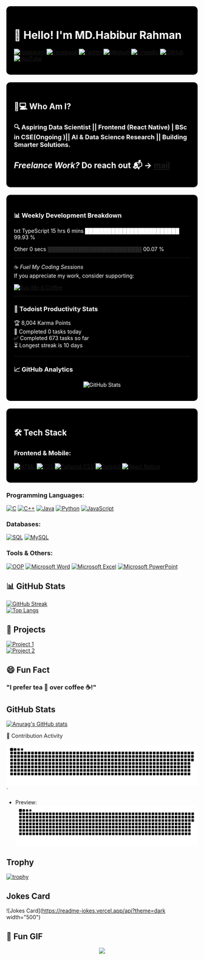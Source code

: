 <!-- Header Section -->
<div style="background-color: #000000; color: white; padding: 20px; border-radius: 10px;">

# 👋 Hello! I'm **MD.Habibur Rahman**

<!-- [![Portfolio](https://img.shields.io/badge/My_Portfolio-000000?style=for-the-badge&logo=vercel&logoColor=white)](https://your-portfolio.com) --> 
[![Instagram](https://img.shields.io/badge/Instagram-E4405F?style=for-the-badge&logo=instagram&logoColor=white)](https://www.instagram.com/ha_bib_/)
[![Facebook](https://img.shields.io/badge/Facebook-1877F2?style=for-the-badge&logo=facebook&logoColor=white)](https://www.facebook.com/224HaBiB/)
[![Twitter](https://img.shields.io/badge/Twitter-1DA1F2?style=for-the-badge&logo=x&logoColor=white)](https://x.com/Habib1191210)
[![Medium](https://img.shields.io/badge/Medium_Blog-000000?style=for-the-badge&logo=medium&logoColor=white)](https://medium.com/@habiburrahman10224)
[![LinkedIn](https://img.shields.io/badge/LinkedIn-0A66C2?style=for-the-badge&logo=linkedin&logoColor=white)](https://linkedin.com/in/ha-bib--24y)
[![GitHub](https://img.shields.io/badge/GitHub-181717?style=for-the-badge&logo=github&logoColor=white)](https://github.com/ha-bib24)
[![YouTube](https://img.shields.io/badge/YouTube-FF0000?style=for-the-badge&logo=youtube&logoColor=white)](https://www.youtube.com/@Habib-i9n8u)
</div>

<!-- About Me with Black Background -->
<div style="background-color: #000000; color: white; padding: 20px; border-radius: 10px; margin-top: 20px;">

<!-- About Me -->
## 🧑💻 Who Am I?
### 🔍 Aspiring Data Scientist || Frontend (React Native) | BSc in CSE(Ongoing )|| AI & Data Science Research || Building Smarter Solutions.  



## *Freelance Work?* Do reach out 📬 → [mail](mailto:habiburrahman10224@gmail.com)
</div>
<!-- GitHub Stats with Black Background -->
<div style="background-color: #000000; color: white; padding: 20px; border-radius: 10px; margin-top: 20px;">

### 📊 Weekly Development Breakdown
<!--START_SECTION:waka-->

txt
TypeScript   15 hrs 6 mins   █████████████████████████   99.93 %

Other        0 secs          ░░░░░░░░░░░░░░░░░░░░░░░░░   00.07 %


<!--END_SECTION:waka-->

---

☕ *Fuel My Coding Sessions*  
If you appreciate my work, consider supporting:  

<a href="https://buymeacoffee.com/md.habib" target="_blank">
  <img src="https://cdn.buymeacoffee.com/buttons/v2/default-red.png" alt="Buy Me A Coffee" width="150">
</a>

---

### 🚧 Todoist Productivity Stats
<!-- TODOIST:START -->
🏆  8,004 Karma Points  
🌸  Completed 0 tasks today  
✅  Completed 673 tasks so far  
⏳  Longest streak is 10 days
<!-- TODOIST:END -->

---

### 📈 GitHub Analytics
<p align="center">
  <img src="https://github-readme-stats.vercel.app/api?username=ha-bib24&show_icons=true&theme=gotham" alt="GitHub Stats">
</p>

</div>

<!-- Tech Stack with Black Background -->
<div style="background-color: #000000; color: white; padding: 20px; border-radius: 10px; margin-top: 20px;">


<!-- Tech Stack -->
## 🛠 Tech Stack

### Frontend & Mobile:
[![HTML](https://img.shields.io/badge/HTML-E34F26?style=for-the-badge&logo=html5&logoColor=white)]()
[![CSS](https://img.shields.io/badge/CSS-1572B6?style=for-the-badge&logo=css3&logoColor=white)]()
[![Tailwind CSS](https://img.shields.io/badge/Tailwind_CSS-06B6D4?style=for-the-badge&logo=tailwind-css&logoColor=white)]()
[![DaisyUI](https://img.shields.io/badge/DaisyUI-5A0EF8?style=for-the-badge&logo=daisyui&logoColor=white)]()
[![React Native](https://img.shields.io/badge/React_Native-61DAFB?style=for-the-badge&logo=react&logoColor=black)]()
</div>

### Programming Languages:
[![C](https://img.shields.io/badge/C-27338e?style=for-the-badge&logo=c&logoColor=white)]()
[![C++](https://img.shields.io/badge/C++-00599C?style=for-the-badge&logo=c%2B%2B&logoColor=white)]()
[![Java](https://img.shields.io/badge/Java-007396?style=for-the-badge&logo=openjdk&logoColor=white)]()
[![Python](https://img.shields.io/badge/Python-3776AB?style=for-the-badge&logo=python&logoColor=white)]()
[![JavaScript](https://img.shields.io/badge/JavaScript-F7DF1E?style=for-the-badge&logo=javascript&logoColor=black)]()

### Databases:
[![SQL](https://img.shields.io/badge/SQL-4479A1?style=for-the-badge&logo=postgresql&logoColor=white)]()
[![MySQL](https://img.shields.io/badge/MySQL-00758F?style=for-the-badge&logo=mysql&logoColor=white)]()

### Tools & Others:
[![OOP](https://img.shields.io/badge/OOP-FF6F00?style=for-the-badge&logo=oop&logoColor=white)]()
[![Microsoft Word](https://img.shields.io/badge/Word-2B579A?style=for-the-badge&logo=microsoft-word&logoColor=white)]()
[![Microsoft Excel](https://img.shields.io/badge/Excel-217346?style=for-the-badge&logo=microsoft-excel&logoColor=white)]()
[![Microsoft PowerPoint](https://img.shields.io/badge/PowerPoint-B7472A?style=for-the-badge&logo=microsoft-powerpoint&logoColor=white)]()


<!-- GitHub Stats -->
## 📊 GitHub Stats
[![GitHub Streak](https://streak-stats.demolab.com?user=ha-bib24&theme=dark)](https://git.io/streak-stats)  
[![Top Langs](https://github-readme-stats.vercel.app/api/top-langs/?username=ha-bib24&layout=compact&theme=vision-friendly-dark)](https://github.com/anuraghazra/github-readme-stats)  

<!-- Contribution Snake -->

<!-- Projects -->
## 🚀 Projects
[![Project 1](https://github-readme-stats.vercel.app/api/pin/?username=ha-bib24&repo=project1&theme=radical)](https://github.com/ha-bib24/project1)  
[![Project 2](https://github-readme-stats.vercel.app/api/pin/?username=ha-bib24&repo=project2&theme=merko)](https://github.com/ha-bib24/project2)  

<!-- Fun Section -->
## 😄 Fun Fact
### "I prefer tea 🍵 over coffee ☕!"
 

## GitHub Stats
[![Anurag's GitHub stats](https://github-readme-stats.vercel.app/api?username=ha-bib24&show_icons=true&theme=radical)](https://github.com/anuraghazra/github-readme-stats)

🐍 Contribution Activity

![](https://raw.githubusercontent.com/CompetitiveLin/Snake-in-Contribution-Grid/output/github-contribution-grid-snake.svg)`
- Preview: ![](https://raw.githubusercontent.com/CompetitiveLin/Snake-in-Contribution-Grid/output/github-contribution-grid-snake.svg)


## Trophy
[![trophy](https://github-profile-trophy.vercel.app/?username=ha-bib24&theme=onedark)](https://github.com/ryo-ma/github-profile-trophy)

## Jokes Card
![Jokes Card](https://readme-jokes.vercel.app/api?theme=dark width="500")

## 🎉 Fun GIF  
<p align="center">
  <img src="https://media.giphy.com/media/3oriO0OEd9QIDdllqo/giphy.gif" width="200">
</p>






